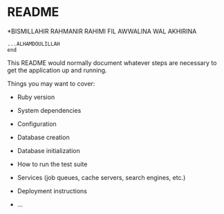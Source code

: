 # README
*BISMILLAHIR RAHMANIR RAHIMI FIL AWWALINA WAL AKHIRINA
```BISMILLAHIR_RAHMANIR_RAHIMI
...ALHAMDOULILLAH
end
```
This README would normally document whatever steps are necessary to get the
application up and running.

Things you may want to cover:

* Ruby version

* System dependencies

* Configuration

* Database creation

* Database initialization

* How to run the test suite

* Services (job queues, cache servers, search engines, etc.)

* Deployment instructions

* ...
